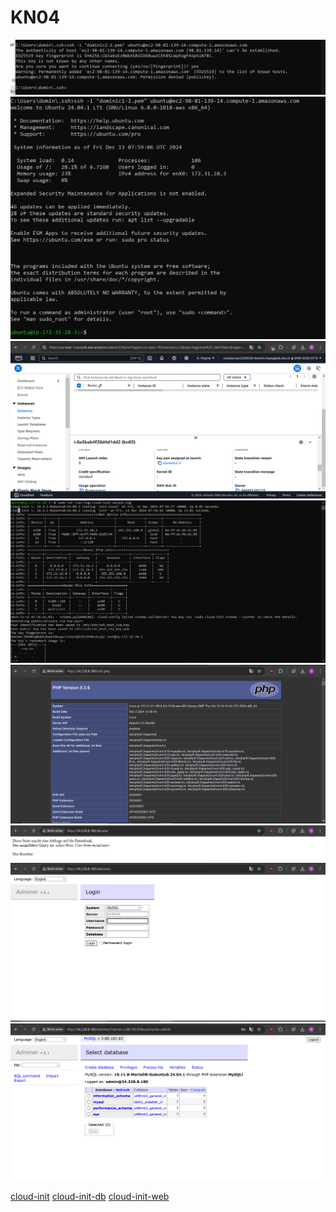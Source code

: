 # KN04

![](1.PNG)
![](2.PNG)
![](3.PNG)
![](4.PNG)
![](5.PNG)
![](6.PNG)
![](7.PNG)
![](8.PNG)

[cloud-init](cloud-init.yaml)
[cloud-init-db](cloud-init-db.yaml)
[cloud-init-web](cloud-init-web.yaml)